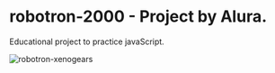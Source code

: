 # robotron-2000 - Project by Alura.


Educational project to practice javaScript.


![robotron-xenogears](https://user-images.githubusercontent.com/99665225/224735909-5add8c29-3e71-4953-9bf8-7bfee72a9137.png)
